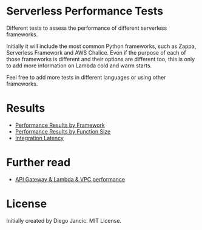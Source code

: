 # Serverless Performance Tests

Different tests to assess the performance of different serverless frameworks.

Initially it will include the most common Python frameworks, such as Zappa, Serverless Framework and AWS Chalice. Even if the purpose of each of those frameworks is different and their options are different too, this is only to add more information on Lambda cold and warm starts.

Feel free to add more tests in different languages or using other frameworks.


# Results

- [Performance Results by Framework](results/by-framework.md)
- [Performance Results by Function Size](results/by-size.md)
- [Integration Latency](results/integration-latency.md)


# Further read

- [API Gateway & Lambda & VPC performance](https://www.robertvojta.com/aws-journey-api-gateway-lambda-vpc-performance/)


# License

Initially created by Diego Jancic. MIT License.
